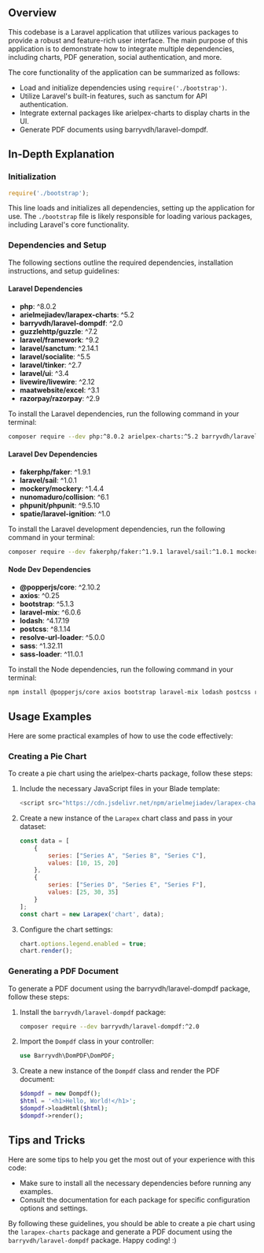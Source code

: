 **Overview**
------------

This codebase is a Laravel application that utilizes various packages to provide a robust and feature-rich user interface. The main purpose of this application is to demonstrate how to integrate multiple dependencies, including charts, PDF generation, social authentication, and more.

The core functionality of the application can be summarized as follows:

*   Load and initialize dependencies using `require('./bootstrap')`.
*   Utilize Laravel's built-in features, such as sanctum for API authentication.
*   Integrate external packages like arielpex-charts to display charts in the UI.
*   Generate PDF documents using barryvdh/laravel-dompdf.

**In-Depth Explanation**
-------------------------

### Initialization

```javascript
require('./bootstrap');
```

This line loads and initializes all dependencies, setting up the application for use. The `./bootstrap` file is likely responsible for loading various packages, including Laravel's core functionality.

### Dependencies and Setup

The following sections outline the required dependencies, installation instructions, and setup guidelines:

#### Laravel Dependencies

*   **php**: ^8.0.2
*   **arielmejiadev/larapex-charts**: ^5.2
*   **barryvdh/laravel-dompdf**: ^2.0
*   **guzzlehttp/guzzle**: ^7.2
*   **laravel/framework**: ^9.2
*   **laravel/sanctum**: ^2.14.1
*   **laravel/socialite**: ^5.5
*   **laravel/tinker**: ^2.7
*   **laravel/ui**: ^3.4
*   **livewire/livewire**: ^2.12
*   **maatwebsite/excel**: ^3.1
*   **razorpay/razorpay**: ^2.9

To install the Laravel dependencies, run the following command in your terminal:

```bash
composer require --dev php:^8.0.2 arielpex-charts:^5.2 barryvdh/laravel-dompdf:^2.0 guzzlehttp/guzzle:^7.2 laravel/framework:^9.2 laravel/sanctum:^2.14.1 laravel/socialite:^5.5 laravel/tinker:^2.7 laravel/ui:^3.4 livewire/livewire:^2.12 maatwebsite/excel:^3.1 razorpay/razorpay:^2.9
```

#### Laravel Dev Dependencies

*   **fakerphp/faker**: ^1.9.1
*   **laravel/sail**: ^1.0.1
*   **mockery/mockery**: ^1.4.4
*   **nunomaduro/collision**: ^6.1
*   **phpunit/phpunit**: ^9.5.10
*   **spatie/laravel-ignition**: ^1.0

To install the Laravel development dependencies, run the following command in your terminal:

```bash
composer require --dev fakerphp/faker:^1.9.1 laravel/sail:^1.0.1 mockery/mockery:^1.4.4 nunomaduro/collision:^6.1 phpunit/phpunit:^9.5.10 spatie/laravel-ignition:^1.0
```

#### Node Dev Dependencies

*   **@popperjs/core**: ^2.10.2
*   **axios**: ^0.25
*   **bootstrap**: ^5.1.3
*   **laravel-mix**: ^6.0.6
*   **lodash**: ^4.17.19
*   **postcss**: ^8.1.14
*   **resolve-url-loader**: ^5.0.0
*   **sass**: ^1.32.11
*   **sass-loader**: ^11.0.1

To install the Node dependencies, run the following command in your terminal:

```bash
npm install @popperjs/core axios bootstrap laravel-mix lodash postcss resolve-url-loader sass sass-loader
```

**Usage Examples**
-----------------

Here are some practical examples of how to use the code effectively:

### Creating a Pie Chart

To create a pie chart using the arielpex-charts package, follow these steps:

1.  Include the necessary JavaScript files in your Blade template:
    ```php
    <script src="https://cdn.jsdelivr.net/npm/arielmejiadev/larapex-charts/dist/js/larapex.min.js"></script>
    ```
2.  Create a new instance of the `Larapex` chart class and pass in your dataset:
    ```javascript
    const data = [
        {
            series: ["Series A", "Series B", "Series C"],
            values: [10, 15, 20]
        },
        {
            series: ["Series D", "Series E", "Series F"],
            values: [25, 30, 35]
        }
    ];
    const chart = new Larapex('chart', data);
    ```
3.  Configure the chart settings:
    ```javascript
    chart.options.legend.enabled = true;
    chart.render();
    ```

### Generating a PDF Document

To generate a PDF document using the barryvdh/laravel-dompdf package, follow these steps:

1.  Install the `barryvdh/laravel-dompdf` package:
    ```bash
    composer require --dev barryvdh/laravel-dompdf:^2.0
    ```
2.  Import the `Dompdf` class in your controller:
    ```php
    use Barryvdh\DomPDF\DomPDF;
    ```
3.  Create a new instance of the `Dompdf` class and render the PDF document:
    ```php
    $dompdf = new Dompdf();
    $html = '<h1>Hello, World!</h1>';
    $dompdf->loadHtml($html);
    $dompdf->render();
    ```

**Tips and Tricks**
-----------------

Here are some tips to help you get the most out of your experience with this code:

*   Make sure to install all the necessary dependencies before running any examples.
*   Consult the documentation for each package for specific configuration options and settings.

By following these guidelines, you should be able to create a pie chart using the `larapex-charts` package and generate a PDF document using the `barryvdh/laravel-dompdf` package. Happy coding! :)